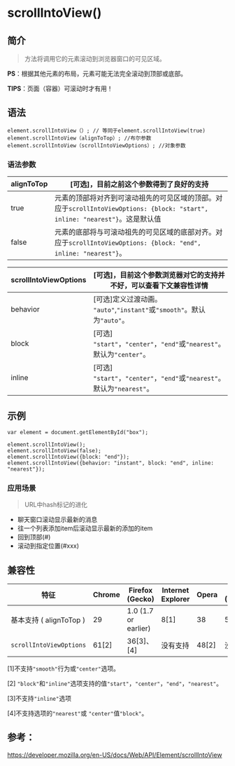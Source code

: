# scrollIntoView()

## 简介

> 方法将调用它的元素滚动到浏览器窗口的可见区域。 

**PS**：根据其他元素的布局，元素可能无法完全滚动到顶部或底部。 

**TIPS**：页面（容器）可滚动时才有用！ 

## 语法

```
element.scrollIntoView（）; // 等同于element.scrollIntoView(true)
element.scrollIntoView（alignToTop）; //布尔参数
element.scrollIntoView（scrollIntoViewOptions）; //对象参数
```

### 语法参数

| alignToTop | [可选]，目前之前这个参数得到了良好的支持                     |
| ---------- | ------------------------------------------------------------ |
| true       | 元素的顶部将对齐到可滚动祖先的可见区域的顶部。对应于`scrollIntoViewOptions: {block: "start", inline: "nearest"}`。这是默认值 |
| false      | 元素的底部将与可滚动祖先的可见区域的底部对齐。对应于`scrollIntoViewOptions: {block: "end", inline: "nearest"}`。 |

| scrollIntoViewOptions | [可选]，目前这个参数浏览器对它的支持并不好，可以查看下文兼容性详情 |
| --------------------- | ------------------------------------------------------------ |
| behavior              | [可选]定义过渡动画。 `"auto"`,`"instant"`或`"smooth"`。默认为`"auto"`。 |
| block                 | [可选] `"start"`，`"center"`，`"end"`或`"nearest"`。默认为`"center"`。 |
| inline                | [可选] `"start"`，`"center"`，`"end"`或`"nearest"`。默认为`"nearest"`。 |

## 示例

```
var element = document.getElementById("box");

element.scrollIntoView();
element.scrollIntoView(false);
element.scrollIntoView({block: "end"});
element.scrollIntoView({behavior: "instant", block: "end", inline: "nearest"});
```

### 应用场景

> URL中hash标记的进化 

- 聊天窗口滚动显示最新的消息
- 往一个列表添加item后滚动显示最新的添加的item
- 回到顶部(#)
- 滚动到指定位置(#xxx)

## 兼容性

| 特征                    | Chrome | Firefox (Gecko)      | Internet Explorer | Opera | Safari (WebKit) |
| ----------------------- | ------ | -------------------- | ----------------- | ----- | --------------- |
| 基本支持 ( alignToTop ) | 29     | 1.0 (1.7 or earlier) | 8[1]              | 38    | 5.0[1]          |
| `scrollIntoViewOptions` | 61[2]  | 36[3]、[4]           | 没有支持          | 48[2] | 没有支持        |

[1]不支持`"smooth"`行为或`"center"`选项。

[2] `"block"`和`"inline"`选项支持的值`"start"`，`"center"`，`"end"`，`"nearest"`。

[3]不支持`"inline"`选项

[4]不支持选项的`"nearest"`或 `"center"`值`"block"`。

## 参考：

https://developer.mozilla.org/en-US/docs/Web/API/Element/scrollIntoView

